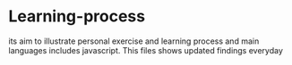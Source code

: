 # Learning-process
its aim to illustrate personal exercise and learning process and main languages includes javascript. This files shows updated findings everyday
